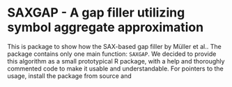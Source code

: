 SAXGAP - A gap filler utilizing symbol aggregate approximation
==============================================================

This is package to show how the SAX-based gap filler by Müller et al.. The package contains only one main function: `SAXGAP`. We decided to provide this algorithm as a small prototypical R package, with a help and thoroughly commented code to make it usable and understandable. For pointers to the usage, install the package from source and 